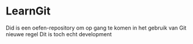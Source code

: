 # LearnGit
Did is een oefen-repository om op gang te komen in het gebruik van Git
nieuwe regel
Dit is toch echt development

